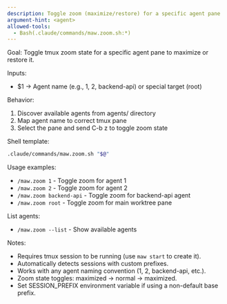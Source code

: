 ```yaml
---
description: Toggle zoom (maximize/restore) for a specific agent pane
argument-hint: <agent>
allowed-tools:
  - Bash(.claude/commands/maw.zoom.sh:*)
---
```


Goal: Toggle tmux zoom state for a specific agent pane to maximize or restore it.

Inputs:
- $1 → Agent name (e.g., 1, 2, backend-api) or special target (root)

Behavior:
1) Discover available agents from agents/ directory
2) Map agent name to correct tmux pane
3) Select the pane and send C-b z to toggle zoom state

Shell template:

```bash
.claude/commands/maw.zoom.sh "$@"
```

Usage examples:
- `/maw.zoom 1` - Toggle zoom for agent 1
- `/maw.zoom 2` - Toggle zoom for agent 2
- `/maw.zoom backend-api` - Toggle zoom for backend-api agent
- `/maw.zoom root` - Toggle zoom for main worktree pane

List agents:
- `/maw.zoom --list` - Show available agents

Notes:
- Requires tmux session to be running (use `maw start` to create it).
- Automatically detects sessions with custom prefixes.
- Works with any agent naming convention (1, 2, backend-api, etc.).
- Zoom state toggles: maximized → normal → maximized.
- Set SESSION_PREFIX environment variable if using a non-default base prefix.
